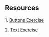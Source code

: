 <h2>Resources</h2>
<p>1. <a href="https://supersimple.dev/exercises/buttons">Buttons Exercise</a></p>
<p>2. <a href="https://supersimple.dev/exercises/text">Text Exercise</a></p>